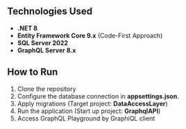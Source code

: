 ## Technologies Used

- **.NET 8**
- **Entity Framework Core 9.x** (Code-First Approach)
- **SQL Server 2022**
- **GraphQL Server 8.x**

## How to Run

1. Clone the repository
2. Configure the database connection in **appsettings.json**.
3. Apply migrations (Target project: **DataAccessLayer**)
4. Run the application (Start up project: **GraphqlAPI**)
5. Access GraphQL Playground by GraphiQL client

